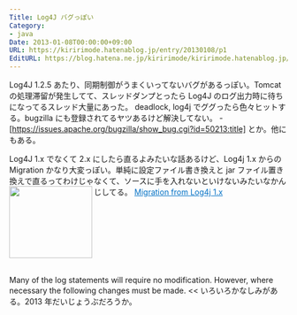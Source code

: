 ```yaml
---
Title: Log4J バグっぽい
Category:
- java
Date: 2013-01-08T00:00:00+09:00
URL: https://kiririmode.hatenablog.jp/entry/20130108/p1
EditURL: https://blog.hatena.ne.jp/kiririmode/kiririmode.hatenablog.jp/atom/entry/8454420450078210001
---
```



Log4J 1.2.5 あたり、同期制御がうまくいってないバグがあるっぽい。Tomcat の処理滞留が発生してて、スレッドダンプとったら Log4J のログ出力時に待ちになってるスレッド大量にあった。
deadlock, log4j でググったら色々ヒットする。bugzilla にも登録されてるヤツあるけど解決してない。
-[https://issues.apache.org/bugzilla/show_bug.cgi?id=50213:title]
とか。他にもある。

Log4J 1.x でなくて 2.x にしたら直るよみたいな話あるけど、Log4j 1.x からの Migration かなり大変っぽい。単純に設定ファイル書き換えと jar ファイル置き換えで直るってわけじゃなくて、ソースに手を入れないといけないみたいなかんじしてる。
<a href="http://logging.apache.org/log4j/2.x/manual/migration.html" target="_blank"><img class="alignleft" align="left" border="0" src="http://capture.heartrails.com/150x130/shadow?http://logging.apache.org/log4j/2.x/manual/migration.html" alt="" width="150" height="130" /></a><a style="color:#0070C5;" href="http://logging.apache.org/log4j/2.x/manual/migration.html" target="_blank">Migration from Log4j 1.x</a><a href="http://b.hatena.ne.jp/entry/http://logging.apache.org/log4j/2.x/manual/migration.html" target="_blank"><img border="0" src="http://b.hatena.ne.jp/entry/image/http://logging.apache.org/log4j/2.x/manual/migration.html" alt="" /></a><br style="clear:both;" /><br>
>>
Many of the log statements will require no modification. However, where necessary the following changes must be made.
<<
いろいろかなしみがある。2013 年だいじょうぶだろうか。

